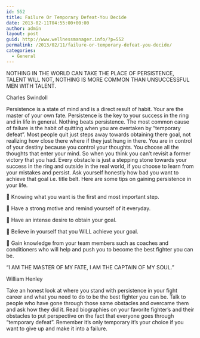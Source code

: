 ```yaml
---
id: 552
title: Failure Or Temporary Defeat-You Decide
date: 2013-02-11T04:55:00+00:00
author: admin
layout: post
guid: http://www.wellnessmanager.info/?p=552
permalink: /2013/02/11/failure-or-temporary-defeat-you-decide/
categories:
  - General
---
```

NOTHING IN THE WORLD CAN TAKE THE PLACE OF PERSISTENCE, TALENT WILL NOT, NOTHING IS MORE COMMON THAN UNSUCCESSFUL MEN WITH TALENT.

Charles Swindoll

Persistence is a state of mind and is a direct result of habit. Your are the master of your own fate. Persistence is the key to your success in the ring and in life in general. Nothing beats persistence. The most common cause of failure is the habit of quitting when you are overtaken by “temporary defeat”. Most people quit just steps away towards obtaining there goal, not realizing how close there where if they just hung in there. You are in control of your destiny because you control your thoughts. You choose all the thoughts that enter your mind. So when you think you can’t revisit a former victory that you had. Every obstacle is just a stepping stone towards your success in the ring and outside in the real world, if you choose to learn from your mistakes and persist. Ask yourself honestly how bad you want to achieve that goal i.e. title belt. Here are some tips on gaining persistence in your life.

 Knowing what you want is the first and most important step.

 Have a strong motive and remind yourself of it everyday.

 Have an intense desire to obtain your goal.

 Believe in yourself that you WILL achieve your goal.

 Gain knowledge from your team members such as coaches and conditioners who will help and push you to become the best fighter you can be.
  
“I AM THE MASTER OF MY FATE, I AM THE CAPTAIN OF MY SOUL.”

William Henley
  
Take an honest look at where you stand with persistence in your fight career and what you need to do to be the best fighter you can be. Talk to people who have gone through those same obstacles and overcame them and ask how they did it. Read biographies on your favorite fighter’s and their obstacles to put perspective on the fact that everyone goes through “temporary defeat”. Remember it’s only temporary it’s your choice if you want to give up and make it into a failure.
